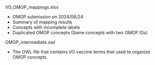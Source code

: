 VO_OMOP_mappings.xlsx
- OMOP submission on 2024/06/24
- Summary of mapping results
- Concepts with incomplete labels
- Duplicated OMOP concepts (Same concepts with two OMOP IDs)

OMOP_intermediate.owl
- The OWL file that contains VO vaccine terms that used to organize OMOP concepts.
